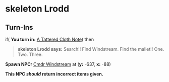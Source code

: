 # skeleton Lrodd

## Turn-Ins



if( **You turn in:** [A Tattered Cloth Note](/item/18891)) then


>**skeleton Lrodd says:** Search!! Find Windstream. Find the mallet!! One. Two. Three.


**Spawn NPC:**  [Cmdr Windstream](/npc/36096) at (**y:** -637, **x:** -88)

**This NPC *should* return incorrect items given.**





